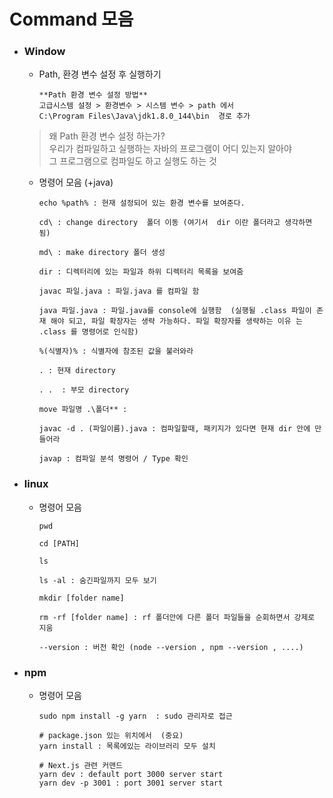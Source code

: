 # Command 모음

- ### Window
  - Path, 환경 변수 설정 후 실행하기
    ```text
    **Path 환경 변수 설정 방법**
    고급시스템 설정 > 환경변수 > 시스템 변수 > path 에서 
    C:\Program Files\Java\jdk1.8.0_144\bin  경로 추가
    ```
  > 왜 Path 환경 변수 설정 하는가?  
  > 우리가 컴파일하고 실행하는 자바의 프로그램이 어디 있는지 알아야    
  > 그 프로그램으로 컴파일도 하고 실행도 하는 것

  - 명령어 모음 (+java)
    ```shell
    echo %path% : 현재 설정되어 있는 환경 변수를 보여준다.

    cd\ : change directory  폴더 이동 (여기서  dir 이란 폴더라고 생각하면 됨)

    md\ : make directory 폴더 생성

    dir : 디렉터리에 있는 파일과 하위 디렉터리 목록을 보여줌

    javac 파일.java : 파일.java 를 컴파일 함

    java 파일.java : 파일.java를 console에 실행함  (실행될 .class 파일이 존재 해야 되고, 파일 확장자는 생략 가능하다. 파일 확장자를 생략하는 이유 는 .class 를 명령어로 인식함)

    %(식별자)% : 식별자에 참조된 값을 불러와라

    . : 현재 directory

    . .  : 부모 directory

    move 파일명 .\폴더** :

    javac -d . (파일이름).java : 컴파일할때, 패키지가 있다면 현재 dir 안에 만들어라

    javap : 컴파일 분석 명령어 / Type 확인
    ```

- ### linux
  - 명령어 모음
    ```shell
    pwd

    cd [PATH]

    ls 

    ls -al : 숨긴파일까지 모두 보기

    mkdir [folder name] 

    rm -rf [folder name] : rf 폴더안에 다른 폴더 파일들을 순회하면서 강제로 지움

    --version : 버전 확인 (node --version , npm --version , ....)
    ```

- ### npm
  - 명령어 모음
    ```shell
    sudo npm install -g yarn  : sudo 관리자로 접근

    # package.json 있는 위치에서  (중요)
    yarn install : 목록에있는 라이브러리 모두 설치

    # Next.js 관련 커맨드
    yarn dev : default port 3000 server start
    yarn dev -p 3001 : port 3001 server start
    ```